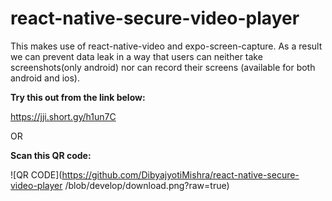 # react-native-secure-video-player

This makes use of react-native-video and expo-screen-capture. As a result we can prevent data leak in a way that users can neither take screenshots(only android) 
nor can record their screens (available for both android and ios).


**Try this out from the link below:**

https://jji.short.gy/h1un7C

OR

**Scan this QR code:**

![QR CODE](https://github.com/DibyajyotiMishra/react-native-secure-video-player
/blob/develop/download.png?raw=true)
